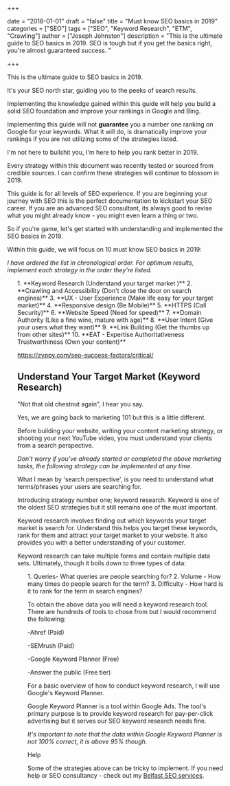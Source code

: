 +++

date = "2018-01-01"
draft = "false"
title = "Must know SEO basics in 2019"
categories = ["SEO"] 
tags = ["SEO", "Keyword Research", "ETM", "Crawling"]
author = ["Joseph Johnston"] 
description = "This is the ultimate guide to SEO basics in 2019. SEO is tough but if you get the basics right, you're almost guaranteed success. "

+++


This is the ultimate guide to SEO basics in 2019. 

It's your SEO north star, guiding you to the peeks of search results. 

Implementing the knowledge gained within this guide will help you build a solid SEO foundation and improve your rankings in Google and Bing. 

Implementing this guide will not **guarantee** you a number one ranking on Google for your keywords. What it will do, is dramatically improve your rankings if you are not utilizing some of the strategies listed. 

I'm not here to bullshit you, I'm here to help you rank better in 2019.

Every strategy within this document was recently tested or sourced from credible sources. I can confirm these strategies will continue to blossom in 2019.

This guide is for all levels of SEO experience. If you are beginning your journey with SEO this is the perfect documentation to kickstart your SEO career. If you are an advanced SEO consultant, its always good to revise what you might already know - you might even learn a thing or two.

So if you're game, let's get started with understanding and implemented the SEO basics in 2019.

Within this guide, we will focus on 10 must know SEO basics in 2019:

*I have ordered the list in chronological order. For optimum results, implement each strategy in the order they're listed.*

<ul>
1. **Keyword Research (Understand your target market )**  
2. **Crawling and Accessibility (Don't close the door on search engines)**  
3. **UX - User Experience (Make life easy for your target market)**  
4. **Responsive design (Be Mobile)**   
5. **HTTPS (Call Security)**  
6. **Website Speed (Need for speed)**  
7. **Domain Authority (Like a fine wine, mature with age)**  
8. **User Intent (Give your users what they want)**  
9. **Link Building (Get the thumbs up from other sites)**  
10. **EAT - Expertise Authoritativeness Trustworthiness (Own your content)**  


https://zyppy.com/seo-success-factors/critical/

## Understand Your Target Market (Keyword Research)

"Not that old chestnut again", I hear you say. 

Yes, we are going back to marketing 101 but this is a little different.

Before building your website, writing your content marketing strategy, or shooting your next YouTube video, you must understand your clients from a search perspective. 

*Don't worry if you've already started or completed the above marketing tasks, the following strategy can be implemented at any time.*

What I mean by 'search perspective', is you need to understand what terms/phrases your users are searching for. 

Introducing strategy number one; keyword research. Keyword is one of the oldest SEO strategies but it still remains one of the must important.

Keyword research involves finding out which keywords your target market is search for. Understand this helps you target these keywords, rank for them and attract your target market to your website. It also provides you with a better understanding of your customer.

Keyword research can take multiple forms and contain multiple data sets. Ultimately, though it boils down to three types of data:


<ul>
1. Queries- What queries are people searching for?  
2. Volume - How many times do people search for the term?  
3. Difficulty - How hard is it to rank for the term in search engines?  



To obtain the above data you will need a keyword research tool. There are hundreds of tools to chose from but I would recommend the following:


-Ahref (Paid)  

-SEMrush (Paid)  

-Google Keyword Planner (Free)    

-Answer the public (Free tier)  

  

For a basic overview of how to conduct keyword research, I will use Google's Keyword Planner. 

Google Keyword Planner is a tool within Google Ads. The tool's primary purpose is to provide keyword research for pay-per-click advertising but it serves our SEO keyword research needs fine.

*It's important to note that the data within Google Keyword Planner is not 100% correct, it is above 95% though.* 





Help

Some of the strategies above can be tricky to implement. If you need help or SEO consultancy - check out my [Belfast SEO services](https://www.digijo.co.uk/seo).


